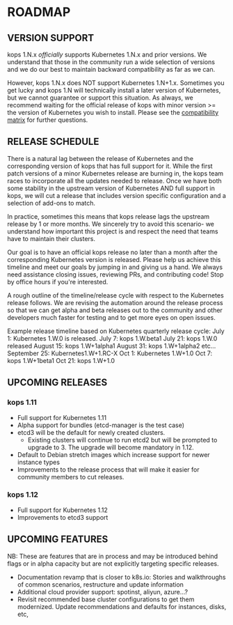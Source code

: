 # ROADMAP

## VERSION SUPPORT
kops 1.N.x _officially_ supports Kubernetes 1.N.x and prior versions. We understand that those in the community run a wide selection of versions and we do our best to maintain backward compatibility as far as we can. 

However, kops 1.N.x does NOT support Kubernetes 1.N+1.x. Sometimes you get lucky and kops 1.N will technically install a later version of Kubernetes, but we cannot guarantee or support this situation. As always, we recommend waiting for the official release of kops with minor version >= the version of Kubernetes you wish to install. Please see the [compatibility matrix](README.md#Compatibility_Matrix) for further questions.

## RELEASE SCHEDULE
There is a natural lag between the release of Kubernetes and the corresponding version of kops that has full support for it. While the first patch versions of a minor Kubernetes release are burning in, the kops team races to incorporate all the updates needed to release. Once we have both some stability in the upstream version of Kubernetes AND full support in kops, we will cut a release that includes version specific configuration and a selection of add-ons to match.

In practice, sometimes this means that kops release lags the upstream release by 1 or more months. We sincerely try to avoid this scenario- we understand how important this project is and respect the need that teams have to maintain their clusters. 

Our goal is to have an official kops release no later than a month after the corresponding Kubernetes version is released. Please help us achieve this timeline and meet our goals by jumping in and giving us a hand. We always need assistance closing issues, reviewing PRs, and contributing code! Stop by office hours if you're interested. 

A rough outline of the timeline/release cycle with respect to the Kubernetes release follows. We are revising the automation around the release process so that we can get alpha and beta releases out to the community and other developers much faster for testing and to get more eyes on open issues.

Example release timeline based on Kubernetes quarterly release cycle:
July 1: Kubernetes 1.W.0 is released.
July 7: kops 1.W.beta1
July 21: kops 1.W.0 released
August 15: kops 1.W+1alpha1
August 31: kops 1.W+1alpha2
etc...
September 25: Kubernetes1.W+1.RC-X
Oct 1: Kubernetes 1.W+1.0
Oct 7: kops 1.W+1beta1
Oct 21: kops 1.W+1.0


## UPCOMING RELEASES

### kops 1.11

* Full support for Kubernetes 1.11
* Alpha support for bundles (etcd-manager is the test case)
* etcd3 will be the default for newly created clusters. 
  - Existing clusters will continue to run etcd2 but will be prompted to upgrade to 3. The upgrade will become mandatory in 1.12.
* Default to Debian stretch images which increase support for newer instance types
* Improvements to the release process that will make it easier for community members to cut releases.

### kops 1.12
* Full support for Kubernetes 1.12
* Improvements to etcd3 support

## UPCOMING FEATURES
NB: These are features that are in process and may be introduced behind flags or in alpha capacity but are not explicitly targeting specific releases. 

* Documentation revamp that is closer to k8s.io: Stories and walkthroughs of common scenarios, restructure and update information
* Additional cloud provider support: spotinst, aliyun, azure...?
* Revisit recommended base cluster configurations to get them modernized. Update recommendations and defaults for instances, disks, etc, 


